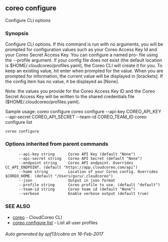 ## coreo configure

Configure CLI options

### Synopsis


Configure  CLI  options. If this command is run with no arguments,
you will be prompted for configuration values such as your  Coreo  Access
Key  Id  and your  Coreo  Secret  Access  Key.  You can configure a named pro-
file using the --profile argument.  If your config file does not  exist
(the default location is $HOME/.cloudcoreo/profiles.yaml), the Coreo CLI
will create it for you.  To keep an existing value, hit enter when prompted
for the value. When  you  are prompted for information, the current value
will be displayed in [brackets].  If the config item has no value,
it be displayed as  [None].

Note:  the  values  you  provide  for the Coreo Access Key ID and the Coreo
Secret Access Key will  be  written  to  the  shared  credentials  file
($HOME/.cloudcoreo/profiles.yaml).

Sample usage:
  coreo configure
  coreo configure --api-key COREO_API_KEY --api-secret COREO_API_SECRET --team-id COREO_TEAM_ID
  coreo configure list

```
coreo configure
```

### Options inherited from parent commands

```
      --api-key string      Coreo API Key (default "None")
      --api-secret string   Coreo API Secret (default "None")
      --endpoint string     Coreo API endpoint. Overrides CC_API_ENDPOINT. (default "https://app.cloudcoreo.com/api")
      --home string         Location of your Coreo config. Overrides $COREO_HOME. (default "/Users/guru/.cloudcoreo")
      --json                Output in json format
      --profile string      Coreo profile to use. (default "default")
      --team-id string      Coreo team id (default "None")
      --verbose             Enable verbose output (default true)
```

### SEE ALSO
* [coreo](coreo.md)	 - CloudCoreo CLI
* [coreo configure list](coreo_configure_list.md)	 - List all user profiles

###### Auto generated by spf13/cobra on 16-Feb-2017
